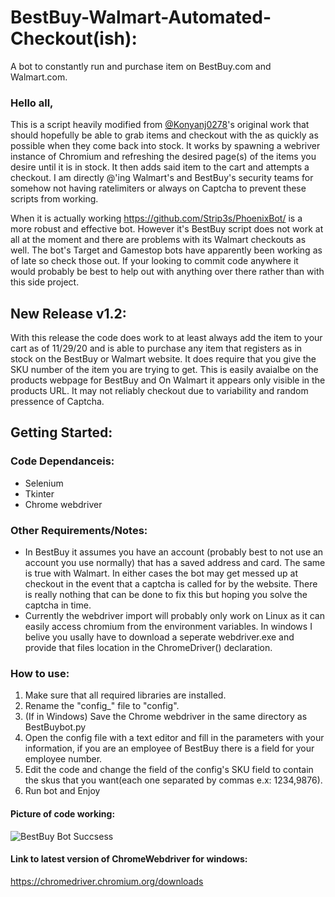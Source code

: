  BestBuy-Walmart-Automated-Checkout(ish):
 =======================================
A bot to constantly run and purchase item on BestBuy.com and Walmart.com. 

### Hello all,

This is a script heavily modified from [@Konyanj0278](https://github.com/Konyanj0278/BestBuy-Automated-Checkout)'s original work that should hopefully be able to grab items and checkout with the as quickly as possible when they come back into stock. It works by spawning a webriver instance of Chromium and refreshing the desired page(s) of the items you desire until it is in stock. It then adds said item to the cart and attempts a checkout. I am directly @'ing Walmart's and BestBuy's security teams for somehow not having ratelimiters or always on Captcha to prevent these scripts from working.

When it is actually working https://github.com/Strip3s/PhoenixBot/ is a more robust and effective bot. However it's BestBuy script does not work at all at the moment and there are problems with its Walmart checkouts as well. The bot's Target and Gamestop bots have apparently been working as of late so check those out. If your looking to commit code anywhere it would probably be best to help out with anything over there rather than with this side project.

New Release v1.2:
----------------
With this release the code does work to at least always add the item to your cart as of 11/29/20 and is able to purchase any item that registers as in stock on the BestBuy or Walmart website. It does require that you give the SKU number of the item you are trying to get. This is easily avaialbe on the products webpage for BestBuy and On Walmart it appears only visible in the products URL. It may not reliably checkout due to variability and random pressence of Captcha.

Getting Started:
---------------
### Code Dependanceis:
 * Selenium
 * Tkinter
 * Chrome webdriver
 
### Other Requirements/Notes:
- In BestBuy it assumes you have an account (probably best to not use an account you use normally) that has a saved address and card. The same is true with Walmart. In either cases the bot may get messed up at checkout in the event that a captcha is called for by the website. There is really nothing that can be done to fix this but hoping you solve the captcha in time.
- Currently the webdriver import will probably only work on Linux as it can easily access chromium from the environment variables. In windows I belive you usally have to download a seperate webdriver.exe and provide that files location in the ChromeDriver() declaration.

  
### How to use:
1) Make sure that all required libraries are installed.
2) Rename the "config_" file to "config".
3) (If in Windows) Save the Chrome webdriver in the same directory as BestBuybot.py
4) Open the config file with a text editor and fill in the parameters with your information, if you are an employee of BestBuy there is a field for your employee number.
5) Edit the code and change the field of the config's SKU field to contain the skus that you want(each one separated by commas e.x: 1234,9876).
6) Run bot and Enjoy

#### Picture of code working:
 ![BestBuy Bot Succsess](https://user-images.githubusercontent.com/55165705/98168055-df014300-1e9e-11eb-9eeb-f8911be903d2.JPG)


#### Link to latest version of ChromeWebdriver for windows:
https://chromedriver.chromium.org/downloads
